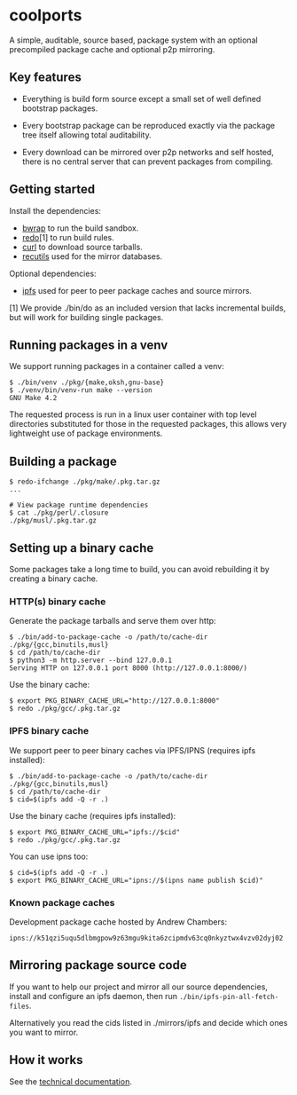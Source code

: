 # coolports

A simple, auditable, source based, package system with an optional
precompiled package cache and optional p2p mirroring.

## Key features

- Everything is build form source except a small set of well defined bootstrap packages.

- Every bootstrap package can be reproduced exactly via the package tree itself allowing total auditability.

- Every download can be mirrored over p2p networks and self hosted, there is no central server that can prevent packages from compiling.

## Getting started

Install the dependencies:

- [bwrap](https://github.com/containers/bubblewrap) to run the build sandbox.
- [redo](https://github.com/apenwarr/redo)[1] to run build rules.
- [curl](https://curl.se/) to download source tarballs.
- [recutils](https://www.gnu.org/software/recutils) used for the mirror databases.

Optional dependencies:

- [ipfs](https://ipfs.io) used for peer to peer package caches and source mirrors.


[1] We provide ./bin/do as an included version that lacks incremental builds, but will work for building single packages.

## Running packages in a venv

We support running packages in a container called a venv:

```
$ ./bin/venv ./pkg/{make,oksh,gnu-base}
$ ./venv/bin/venv-run make --version
GNU Make 4.2
```

The requested process is run in a linux user container with top level directories substituted for those
in the requested packages, this allows very lightweight use of package environments.

## Building a package

```
$ redo-ifchange ./pkg/make/.pkg.tar.gz
...

# View package runtime dependencies
$ cat ./pkg/perl/.closure
./pkg/musl/.pkg.tar.gz
```

## Setting up a binary cache

Some packages take a long time to build, you can avoid rebuilding it by
creating a binary cache.

### HTTP(s) binary cache

Generate the package tarballs and serve them over http:

```
$ ./bin/add-to-package-cache -o /path/to/cache-dir ./pkg/{gcc,binutils,musl}
$ cd /path/to/cache-dir
$ python3 -m http.server --bind 127.0.0.1
Serving HTTP on 127.0.0.1 port 8000 (http://127.0.0.1:8000/)
```

Use the binary cache:

```
$ export PKG_BINARY_CACHE_URL="http://127.0.0.1:8000"
$ redo ./pkg/gcc/.pkg.tar.gz
```

### IPFS binary cache

We support peer to peer binary caches via IPFS/IPNS (requires ipfs installed):

```
$ ./bin/add-to-package-cache -o /path/to/cache-dir ./pkg/{gcc,binutils,musl}
$ cd /path/to/cache-dir
$ cid=$(ipfs add -Q -r .)
```

Use the binary cache (requires ipfs installed):

```
$ export PKG_BINARY_CACHE_URL="ipfs://$cid"
$ redo ./pkg/gcc/.pkg.tar.gz
```

You can use ipns too:

```
$ cid=$(ipfs add -Q -r .)
$ export PKG_BINARY_CACHE_URL="ipns://$(ipns name publish $cid)"
```

### Known package caches

Development package cache hosted by Andrew Chambers:

```
ipns://k51qzi5uqu5dlbmgpow9z63mgu9kita6zcipmdv63cq0nkyztwx4vzv02dyj02
```

## Mirroring package source code

If you want to help our project and mirror all our source dependencies, install and configure an ipfs daemon, then run `./bin/ipfs-pin-all-fetch-files`.

Alternatively you read the cids listed in ./mirrors/ipfs and decide which ones you
want to mirror.


## How it works

See the [technical documentation](./doc/TECHNICAL.md).